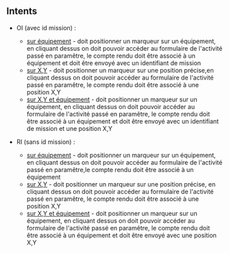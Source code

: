 Intents
-------

* OI (avec id mission) :
    * [sur équipement](http://localhost:12345/#/intent/map?map_target=2407301&report_target=2407301&map_marker=true&report_activity=496401&map_activity=496401&map_zoom=18&report_mission=12345&report_url_redirect=https:%2F%2Fgoogle.fr) - doit positionner un marqueur sur un équipement, en cliquant dessus on doit pouvoir accéder au formulaire de l'activité passé en paramêtre, le compte rendu doit être associé à un équipement et doit être envoyé avec un identifiant de mission
    * [sur X,Y](http://localhost:12345/#/intent/map?map_target=45.80307994417619,4.773500561714172&report_target=45.80307994417619,4.773500561714172&map_marker=true&report_activity=496401&map_activity=496401&map_zoom=18&report_mission=12345&report_url_redirect=https:%2F%2Fgoogle.fr) - doit positionner un marqueur sur une position précise,en cliquant dessus on doit pouvoir accéder au formulaire de l'activité passé en paramêtre, le compte rendu doit être associé à une position X,Y
    * [sur X,Y et équipement](http://localhost:12345/#/intent/map?map_target=2407301%3B45.80307994417619,4.773500561714172&report_target=2407301%3B45.80307994417619,4.773500561714172&map_marker=true&report_activity=496401&map_activity=496401&map_zoom=18&report_mission=12345&report_url_redirect=https:%2F%2Fgoogle.fr) - doit positionner un marqueur sur un équipement, en cliquant dessus on doit pouvoir accéder au formulaire de l'activité passé en paramêtre, le compte rendu doit être associé à un équipement et doit être envoyé avec un identifiant de mission et une position X,Y

* RI (sans id mission) :
    * [sur équipement](http://localhost:12345/#/intent/map?map_target=2407301&report_target=2407301&map_marker=true&report_activity=496401&map_activity=496401&map_zoom=18&report_url_redirect=https:%2F%2Fgoogle.fr) - doit positionner un marqueur sur un équipement, en cliquant dessus on doit pouvoir accéder au formulaire de l'activité passé en paramêtre,le compte rendu doit être associé à un équipement
    * [sur X,Y](http://localhost:12345/#/intent/map?map_target=45.80307994417619,4.773500561714172&report_target=45.80307994417619,4.773500561714172&map_marker=true&report_activity=496401&map_activity=496401&map_zoom=18&report_url_redirect=https:%2F%2Fgoogle.fr) - doit positionner un marqueur sur une position précise, en cliquant dessus on doit pouvoir accéder au formulaire de l'activité passé en paramêtre, le compte rendu doit être associé à une position X,Y
    * [sur X,Y et équipement](http://localhost:12345/#/intent/map?map_target=2407301%3B45.80307994417619,4.773500561714172&report_target=2407301%3B45.80307994417619,4.773500561714172&map_marker=true&report_activity=496401&map_activity=496401&map_zoom=18&report_url_redirect=https:%2F%2Fgoogle.fr) - doit positionner un marqueur sur un équipement, en cliquant dessus on doit pouvoir accéder au formulaire de l'activité passé en paramêtre, le compte rendu doit être associé à un équipement et doit être envoyé avec une position X,Y
